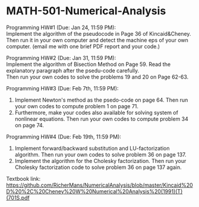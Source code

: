 # MATH-501-Numerical-Analysis  
Programming HW#1 (Due: Jan 24, 11:59 PM):  
Implement the algorithm of the pseudocode in Page 36 of Kincaid&Cheney. Then run it in your own computer and detect the machine eps of your own computer. (email me with one brief PDF report and your code.)  
  
Programming HW#2 (Due: Jan 31, 11:59 PM):  
Implement the algorithm of Bisection Method on Page 59. Read the explanatory paragraph after the psedu-code carefully.  
Then run your own codes to solve the problems 19 and 20 on Page 62-63.  
  
Programming HW#3 (Due: Feb 7th, 11:59 PM):  
1. Implement Newton's method as the psedo-code on page 64. Then run your own codes to compute problem 1 on page 71.  
2. Furthermore, make your codes also available for solving system of nonlinear equations. Then run your own codes to compute problem 34 on page 74.  

Programming HW#4 (Due: Feb 19th, 11:59 PM):  
1. Implement forward/backward substitution and LU-factorization algorithm. Then run your own codes to solve problem 36 on page 137.  
2. Implement the algorithm for the Cholesky factorization. Then run your Cholesky factorization code to solve problem 36 on page 137 again.  

Textbook link:  
https://github.com/RicherMans/NumericalAnalysis/blob/master/Kincaid%20D%20%2C%20Cheney%20W%20Numerical%20Analysis%20(1991)(T)(701S.pdf
